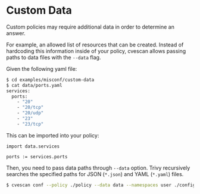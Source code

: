 # Custom Data

Custom policies may require additional data in order to determine an answer.

For example, an allowed list of resources that can be created. 
Instead of hardcoding this information inside of your policy, cvescan allows passing paths to data files with the `--data` flag.

Given the following yaml file:

```bash
$ cd examples/misconf/custom-data
$ cat data/ports.yaml                                                                                                                                                                      [~/src/github.com/w3securitycvescan/examples/misconf/custom-data]
services:
  ports:
    - "20"
    - "20/tcp"
    - "20/udp"
    - "23"
    - "23/tcp"
```

This can be imported into your policy:

```rego
import data.services

ports := services.ports
```

Then, you need to pass data paths through `--data` option.
Trivy recursively searches the specified paths for JSON (`*.json`) and YAML (`*.yaml`) files.

```bash
$ cvescan conf --policy ./policy --data data --namespaces user ./configs
```
